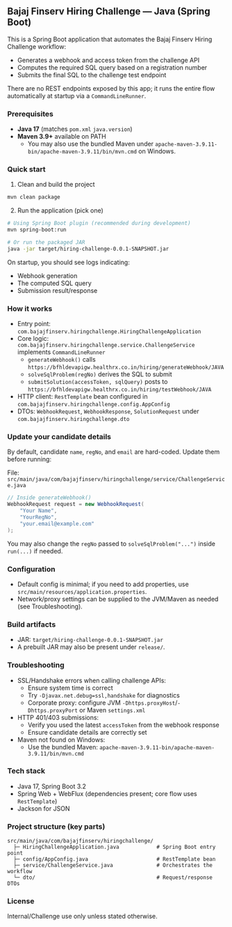 ## Bajaj Finserv Hiring Challenge — Java (Spring Boot)

This is a Spring Boot application that automates the Bajaj Finserv Hiring Challenge workflow:

- Generates a webhook and access token from the challenge API
- Computes the required SQL query based on a registration number
- Submits the final SQL to the challenge test endpoint

There are no REST endpoints exposed by this app; it runs the entire flow automatically at startup via a `CommandLineRunner`.

### Prerequisites

- **Java 17** (matches `pom.xml` `java.version`)
- **Maven 3.9+** available on PATH
  - You may also use the bundled Maven under `apache-maven-3.9.11-bin/apache-maven-3.9.11/bin/mvn.cmd` on Windows.

### Quick start

1) Clean and build the project

```bash
mvn clean package
```

2) Run the application (pick one)

```bash
# Using Spring Boot plugin (recommended during development)
mvn spring-boot:run

# Or run the packaged JAR
java -jar target/hiring-challenge-0.0.1-SNAPSHOT.jar
```

On startup, you should see logs indicating:

- Webhook generation
- The computed SQL query
- Submission result/response

### How it works

- Entry point: `com.bajajfinserv.hiringchallenge.HiringChallengeApplication`
- Core logic: `com.bajajfinserv.hiringchallenge.service.ChallengeService` implements `CommandLineRunner`
  - `generateWebhook()` calls `https://bfhldevapigw.healthrx.co.in/hiring/generateWebhook/JAVA`
  - `solveSqlProblem(regNo)` derives the SQL to submit
  - `submitSolution(accessToken, sqlQuery)` posts to `https://bfhldevapigw.healthrx.co.in/hiring/testWebhook/JAVA`
- HTTP client: `RestTemplate` bean configured in `com.bajajfinserv.hiringchallenge.config.AppConfig`
- DTOs: `WebhookRequest`, `WebhookResponse`, `SolutionRequest` under `com.bajajfinserv.hiringchallenge.dto`

### Update your candidate details

By default, candidate `name`, `regNo`, and `email` are hard-coded. Update them before running:

File: `src/main/java/com/bajajfinserv/hiringchallenge/service/ChallengeService.java`

```java
// Inside generateWebhook()
WebhookRequest request = new WebhookRequest(
    "Your Name",
    "YourRegNo",
    "your.email@example.com"
);
```

You may also change the `regNo` passed to `solveSqlProblem("...")` inside `run(...)` if needed.

### Configuration

- Default config is minimal; if you need to add properties, use `src/main/resources/application.properties`.
- Network/proxy settings can be supplied to the JVM/Maven as needed (see Troubleshooting).

### Build artifacts

- JAR: `target/hiring-challenge-0.0.1-SNAPSHOT.jar`
- A prebuilt JAR may also be present under `release/`.

### Troubleshooting

- SSL/Handshake errors when calling challenge APIs:
  - Ensure system time is correct
  - Try `-Djavax.net.debug=ssl,handshake` for diagnostics
  - Corporate proxy: configure JVM `-Dhttps.proxyHost`/`-Dhttps.proxyPort` or Maven `settings.xml`
- HTTP 401/403 submissions:
  - Verify you used the latest `accessToken` from the webhook response
  - Ensure candidate details are correctly set
- Maven not found on Windows:
  - Use the bundled Maven: `apache-maven-3.9.11-bin/apache-maven-3.9.11/bin/mvn.cmd`

### Tech stack

- Java 17, Spring Boot 3.2
- Spring Web + WebFlux (dependencies present; core flow uses `RestTemplate`)
- Jackson for JSON

### Project structure (key parts)

```
src/main/java/com/bajajfinserv/hiringchallenge/
  ├─ HiringChallengeApplication.java            # Spring Boot entry point
  ├─ config/AppConfig.java                      # RestTemplate bean
  ├─ service/ChallengeService.java              # Orchestrates the workflow
  └─ dto/                                       # Request/response DTOs
```

### License

Internal/Challenge use only unless stated otherwise.


